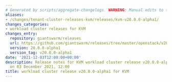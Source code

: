 ```yaml
---
# Generated by scripts/aggregate-changelogs. WARNING: Manual edits to this files will be overwritten.
aliases:
- /changes/tenant-cluster-releases-kvm/releases/kvm-v20.0.0-alpha1/
changes_categories:
- workload cluster releases for KVM
changes_entry:
  repository: giantswarm/releases
  url: https://github.com/giantswarm/releases/tree/master/openstack/v20.0.0-alpha1
  version: 20.0.0-alpha1
  version_tag: v20.0.0-alpha1
date: '2021-12-03T12:00:00+00:00'
description: Release notes for KVM workload cluster release v20.0.0-alpha1, published
  on 03 December 2021, 12:00
title: workload cluster release v20.0.0-alpha1 for KVM
---
```



